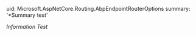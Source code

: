 uid: Microsoft.AspNetCore.Routing.AbpEndpointRouterOptions
summary: '*Summary test'

*Information Test*

